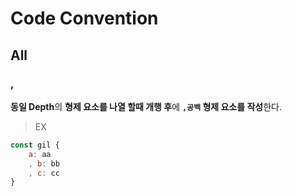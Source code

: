 # Code Convention

## All

### ,

**동일 Depth**의 **형제 요소를 나열 할때 개행 후**에 **`,공백` 형제 요소를 작성**한다.

> EX
```js
const gil {
    a: aa
    , b: bb
    , c: cc
}
```